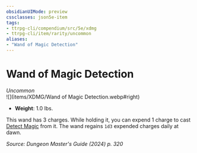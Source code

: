 ```yaml
---
obsidianUIMode: preview
cssclasses: json5e-item
tags:
- ttrpg-cli/compendium/src/5e/xdmg
- ttrpg-cli/item/rarity/uncommon
aliases: 
- "Wand of Magic Detection"
---
```

# Wand of Magic Detection
*Uncommon*  
![](items/XDMG/Wand of Magic Detection.webp#right)  

- **Weight**: 1.0 lbs.

This wand has 3 charges. While holding it, you can expend 1 charge to cast [Detect Magic](detect-magic-xphb.md) from it. The wand regains `1d3` expended charges daily at dawn.

*Source: Dungeon Master's Guide (2024) p. 320*